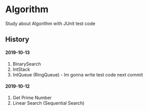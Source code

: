 Algorithm
========

Study about Algorithm with JUnit test code


History
--------

#### 2019-10-13

1. BinarySearch
2. IntStack
3. IntQueue (RingQueue) - Im gonna write test code next commit


#### 2019-10-12

1. Get Prime Number
2. Linear Search (Sequential Search)
